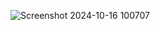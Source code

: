 
![Screenshot 2024-10-16 100707](https://github.com/user-attachments/assets/b4c23fce-c424-4238-9747-5a772861b8f7)

